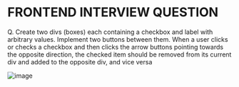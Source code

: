 # FRONTEND INTERVIEW QUESTION

<p>Q. Create two divs (boxes) each containing a checkbox and label with arbitrary values. Implement two buttons between them. When a user clicks or checks a checkbox and then clicks the arrow buttons pointing towards the opposite direction, the checked item should be removed from its current div and added to the opposite div, and vice versa</p>



![image](https://github.com/PrasannaAmale11/InterviewQuestion-META--Solution-/assets/110029115/ba61d9d9-eecc-46cb-a37b-2509badde21b)





